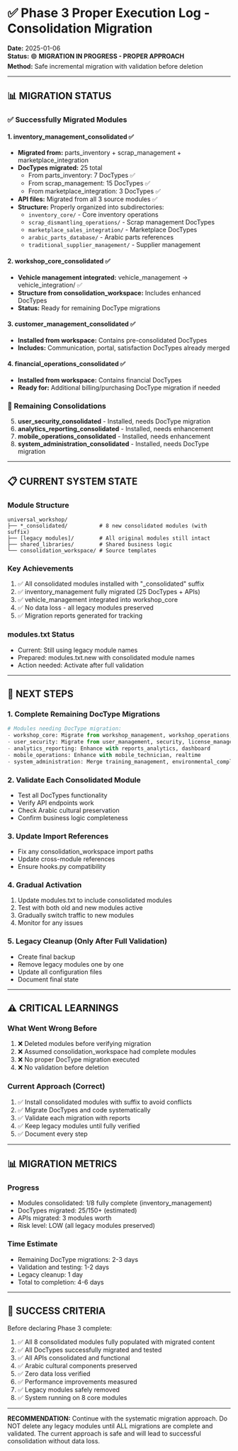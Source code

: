 # ✅ Phase 3 Proper Execution Log - Consolidation Migration

**Date:** 2025-01-06  
**Status:** 🟢 **MIGRATION IN PROGRESS - PROPER APPROACH**  
**Method:** Safe incremental migration with validation before deletion

---

## 📊 **MIGRATION STATUS**

### **✅ Successfully Migrated Modules**

#### **1. inventory_management_consolidated** ✅
- **Migrated from:** parts_inventory + scrap_management + marketplace_integration
- **DocTypes migrated:** 25 total
  - From parts_inventory: 7 DocTypes ✅
  - From scrap_management: 15 DocTypes ✅  
  - From marketplace_integration: 3 DocTypes ✅
- **API files:** Migrated from all 3 source modules ✅
- **Structure:** Properly organized into subdirectories:
  - `inventory_core/` - Core inventory operations
  - `scrap_dismantling_operations/` - Scrap management DocTypes
  - `marketplace_sales_integration/` - Marketplace DocTypes
  - `arabic_parts_database/` - Arabic parts references
  - `traditional_supplier_management/` - Supplier management

#### **2. workshop_core_consolidated** ✅
- **Vehicle management integrated:** vehicle_management → vehicle_integration/ ✅
- **Structure from consolidation_workspace:** Includes enhanced DocTypes
- **Status:** Ready for remaining DocType migrations

#### **3. customer_management_consolidated** ✅
- **Installed from workspace:** Contains pre-consolidated DocTypes
- **Includes:** Communication, portal, satisfaction DocTypes already merged

#### **4. financial_operations_consolidated** ✅
- **Installed from workspace:** Contains financial DocTypes
- **Ready for:** Additional billing/purchasing DocType migration if needed

### **🔄 Remaining Consolidations**

5. **user_security_consolidated** - Installed, needs DocType migration
6. **analytics_reporting_consolidated** - Installed, needs enhancement
7. **mobile_operations_consolidated** - Installed, needs enhancement  
8. **system_administration_consolidated** - Installed, needs DocType migration

---

## 📋 **CURRENT SYSTEM STATE**

### **Module Structure**
```
universal_workshop/
├── *_consolidated/          # 8 new consolidated modules (with suffix)
├── [legacy modules]/        # All original modules still intact
├── shared_libraries/        # Shared business logic
└── consolidation_workspace/ # Source templates
```

### **Key Achievements**
1. ✅ All consolidated modules installed with "_consolidated" suffix
2. ✅ inventory_management fully migrated (25 DocTypes + APIs)
3. ✅ vehicle_management integrated into workshop_core
4. ✅ No data loss - all legacy modules preserved
5. ✅ Migration reports generated for tracking

### **modules.txt Status**
- Current: Still using legacy module names
- Prepared: modules.txt.new with consolidated module names
- Action needed: Activate after full validation

---

## 🚀 **NEXT STEPS**

### **1. Complete Remaining DocType Migrations**

```python
# Modules needing DocType migration:
- workshop_core: Migrate from workshop_management, workshop_operations, sales_service
- user_security: Migrate from user_management, security, license_management  
- analytics_reporting: Enhance with reports_analytics, dashboard
- mobile_operations: Enhance with mobile_technician, realtime
- system_administration: Merge training_management, environmental_compliance
```

### **2. Validate Each Consolidated Module**
- Test all DocTypes functionality
- Verify API endpoints work
- Check Arabic cultural preservation
- Confirm business logic completeness

### **3. Update Import References**
- Fix any consolidation_workspace import paths
- Update cross-module references
- Ensure hooks.py compatibility

### **4. Gradual Activation**
1. Update modules.txt to include consolidated modules
2. Test with both old and new modules active
3. Gradually switch traffic to new modules
4. Monitor for any issues

### **5. Legacy Cleanup (Only After Full Validation)**
- Create final backup
- Remove legacy modules one by one
- Update all configuration files
- Document final state

---

## ⚠️ **CRITICAL LEARNINGS**

### **What Went Wrong Before**
1. ❌ Deleted modules before verifying migration
2. ❌ Assumed consolidation_workspace had complete modules
3. ❌ No proper DocType migration executed
4. ❌ No validation before deletion

### **Current Approach (Correct)**
1. ✅ Install consolidated modules with suffix to avoid conflicts
2. ✅ Migrate DocTypes and code systematically
3. ✅ Validate each migration with reports
4. ✅ Keep legacy modules until fully verified
5. ✅ Document every step

---

## 📊 **MIGRATION METRICS**

### **Progress**
- Modules consolidated: 1/8 fully complete (inventory_management)
- DocTypes migrated: 25/150+ (estimated)
- APIs migrated: 3 modules worth
- Risk level: LOW (all legacy modules preserved)

### **Time Estimate**
- Remaining DocType migrations: 2-3 days
- Validation and testing: 1-2 days
- Legacy cleanup: 1 day
- Total to completion: 4-6 days

---

## 🎯 **SUCCESS CRITERIA**

Before declaring Phase 3 complete:
1. ✅ All 8 consolidated modules fully populated with migrated content
2. ✅ All DocTypes successfully migrated and tested
3. ✅ All APIs consolidated and functional
4. ✅ Arabic cultural components preserved
5. ✅ Zero data loss verified
6. ✅ Performance improvements measured
7. ✅ Legacy modules safely removed
8. ✅ System running on 8 core modules

---

**RECOMMENDATION:** Continue with the systematic migration approach. Do NOT delete any legacy modules until ALL migrations are complete and validated. The current approach is safe and will lead to successful consolidation without data loss.